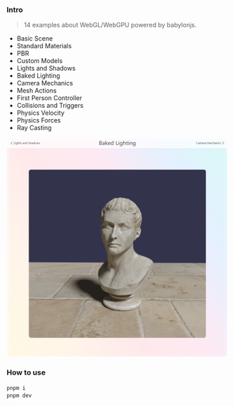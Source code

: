 ### Intro

> 14 examples about WebGL/WebGPU powered by babylonjs.

- Basic Scene
- Standard Materials
- PBR
- Custom Models
- Lights and Shadows
- Baked Lighting
- Camera Mechanics
- Mesh Actions
- First Person Controller
- Collisions and Triggers
- Physics Velocity
- Physics Forces
- Ray Casting

![screenshot](./public/screenshot.png)

### How to use

```bash
pnpm i
pnpm dev
```
